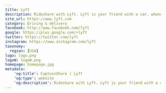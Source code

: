 ```yaml
---
title: Lyft
description: Rideshare with Lyft. Lyft is your friend with a car, whenever you need one.
site_url: https://www.lyft.com
category: Driving & delivery
facebook: http://www.facebook.com/lyft
google: https://plus.google.com/+lyft
twitter: https://twitter.com/lyft
instagram: https://www.instagram.com/lyft
taxonomy:
  region: [USA]
logo: logo.png
logoW: logoW.png
homepage: homepage.jpg
metadata:
    'og:title': CaptainShare | Lyft
    'og:type': website
    'og:description': Rideshare with Lyft. Lyft is your friend with a car, whenever you need one. 
---
```

